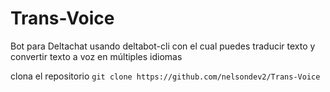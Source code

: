 # Trans-Voice
Bot para Deltachat usando deltabot-cli con el cual puedes traducir texto y convertir texto a voz en múltiples idiomas 

clona el repositorio ```git clone https://github.com/nelsondev2/Trans-Voice```
